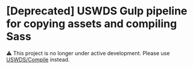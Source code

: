# [Deprecated] USWDS Gulp pipeline for copying assets and compiling Sass

⚠️ This project is no longer under active development. Please use [USWDS/Compile](https://www.npmjs.com/package/@uswds/compile) instead.


